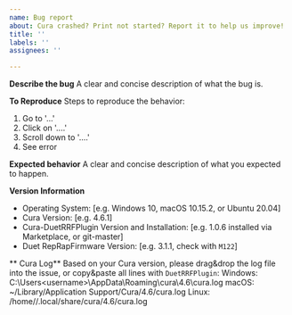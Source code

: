 ```yaml
---
name: Bug report
about: Cura crashed? Print not started? Report it to help us improve!
title: ''
labels: ''
assignees: ''

---
```


**Describe the bug**
A clear and concise description of what the bug is.

**To Reproduce**
Steps to reproduce the behavior:
1. Go to '...'
2. Click on '....'
3. Scroll down to '....'
4. See error

**Expected behavior**
A clear and concise description of what you expected to happen.

**Version Information**
 - Operating System: [e.g. Windows 10, macOS 10.15.2, or Ubuntu 20.04]
 - Cura Version: [e.g. 4.6.1]
 - Cura-DuetRRFPlugin Version and Installation: [e.g. 1.0.6 installed via Marketplace, or git-master]
 - Duet RepRapFirmware Version: [e.g. 3.1.1, check with `M122`]

** Cura Log**
Based on your Cura version, please drag&drop the log file into the issue, or copy&paste all lines with `DuetRRFPlugin`:
Windows: C:\Users\<username>\AppData\Roaming\cura\4.6\cura.log
macOS: ~/Library/Application Support/Cura/4.6/cura.log
Linux: /home/<username>/.local/share/cura/4.6/cura.log
